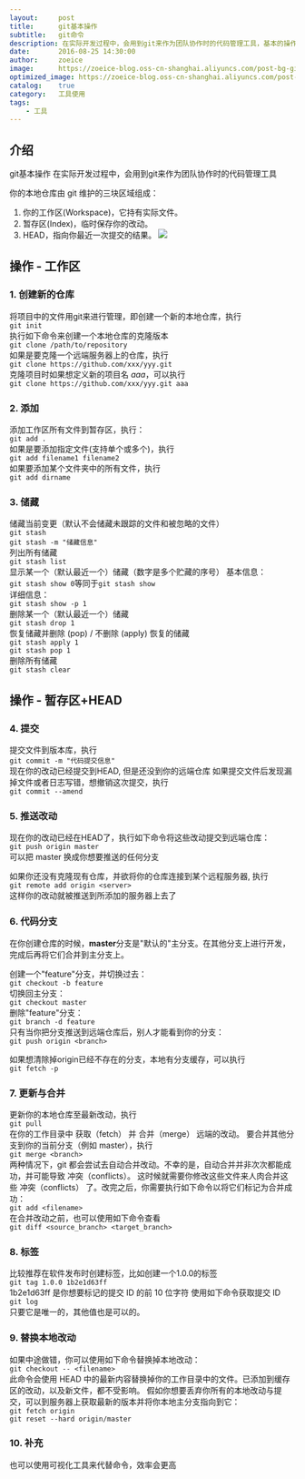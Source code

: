 ```yaml
---
layout:     post
title:      git基本操作
subtitle:   git命令
description: 在实际开发过程中，会用到git来作为团队协作时的代码管理工具，基本的操作如下
date:       2016-08-25 14:30:00
author:     zoeice
image:      https://zoeice-blog.oss-cn-shanghai.aliyuncs.com/post-bg-git-use.jpg
optimized_image: https://zoeice-blog.oss-cn-shanghai.aliyuncs.com/post-bg-git-use.jpg?x-oss-process=image/resize,w_380
catalog:    true
category:   工具使用
tags:
    - 工具
---
```


## 介绍
git基本操作
在实际开发过程中，会用到git来作为团队协作时的代码管理工具

你的本地仓库由 git 维护的三块区域组成：
1. 你的工作区(Workspace)，它持有实际文件。
2. 暂存区(Index)，临时保存你的改动。
3. HEAD，指向你最近一次提交的结果。
![](https://zoeice-blog.oss-cn-shanghai.aliyuncs.com/content/post-git-local.png)

## 操作 - 工作区
### 1. 创建新的仓库
将项目中的文件用git来进行管理，即创建一个新的本地仓库，执行
<br>`git init`<br>
执行如下命令来创建一个本地仓库的克隆版本
<br>`git clone /path/to/repository`<br>
如果是要克隆一个远端服务器上的仓库，执行
<br>`git clone https://github.com/xxx/yyy.git`<br>
克隆项目时如果想定义新的项目名 *aaa*，可以执行
<br>`git clone https://github.com/xxx/yyy.git aaa`<br>

### 2. 添加
添加工作区所有文件到暂存区，执行：
<br>`git add .`<br>
如果是要添加指定文件(支持单个或多个)，执行
<br>`git add filename1 filename2`<br>
如果要添加某个文件夹中的所有文件，执行
<br>`git add dirname`<br>

### 3. 储藏
储藏当前变更（默认不会储藏未跟踪的文件和被忽略的文件）
<br>`git stash`<br>
`git stash -m "储藏信息"`<br>
列出所有储藏
<br>`git stash list`<br>
显示某一个（默认最近一个）储藏（数字是多个贮藏的序号）
基本信息：<br>`git stash show 0`等同于`git stash show`<br>
详细信息：<br>`git stash show -p 1`<br>
删除某一个（默认最近一个）储藏
<br>`git stash drop 1`<br>
恢复储藏并删除 (pop) / 不删除 (apply) 恢复的储藏
<br>`git stash apply 1`<br>
`git stash pop 1`<br>
删除所有储藏
<br>`git stash clear`<br>

## 操作 - 暂存区+HEAD
### 4. 提交
提交文件到版本库，执行
<br>`git commit -m "代码提交信息"`<br>
现在你的改动已经提交到HEAD, 但是还没到你的远端仓库
如果提交文件后发现漏掉文件或者日志写错，想撤销这次提交，执行
<br>`git commit --amend`<br>

### 5. 推送改动
现在你的改动已经在HEAD了，执行如下命令将这些改动提交到远端仓库：
<br>`git push origin master`<br>
可以把 master 换成你想要推送的任何分支

如果你还没有克隆现有仓库，并欲将你的仓库连接到某个远程服务器, 执行
<br>`git remote add origin <server>`<br>
这样你的改动就被推送到所添加的服务器上去了

### 6. 代码分支
在你创建仓库的时候，**master**分支是"默认的"主分支。在其他分支上进行开发，完成后再将它们合并到主分支上。

创建一个"feature"分支，并切换过去：
<br>`git checkout -b feature`<br>
切换回主分支：
<br>`git checkout master`<br>
删除"feature"分支：
<br>`git branch -d feature`<br>
只有当你把分支推送到远端仓库后，别人才能看到你的分支：
<br>`git push origin <branch>`<br>

如果想清除掉origin已经不存在的分支，本地有分支缓存，可以执行
<br>`git fetch -p`<br>

### 7. 更新与合并
更新你的本地仓库至最新改动，执行
<br>`git pull`<br>
在你的工作目录中 获取（fetch） 并 合并（merge） 远端的改动。
要合并其他分支到你的当前分支（例如 master），执行
<br>`git merge <branch>`<br>
两种情况下，git 都会尝试去自动合并改动。不幸的是，自动合并并非次次都能成功，并可能导致 冲突（conflicts）。 这时候就需要你修改这些文件来人肉合并这些 冲突（conflicts） 了。改完之后，你需要执行如下命令以将它们标记为合并成功：
<br>`git add <filename>`<br>
在合并改动之前，也可以使用如下命令查看
<br>`git diff <source_branch> <target_branch>`<br>

### 8. 标签
比较推荐在软件发布时创建标签，比如创建一个1.0.0的标签
<br>`git tag 1.0.0 1b2e1d63ff`<br>
1b2e1d63ff 是你想要标记的提交 ID 的前 10 位字符
使用如下命令获取提交 ID
<br>`git log`<br>
只要它是唯一的，其他值也是可以的。

### 9. 替换本地改动
如果中途做错，你可以使用如下命令替换掉本地改动：
<br>`git checkout -- <filename>`<br>
此命令会使用 HEAD 中的最新内容替换掉你的工作目录中的文件。已添加到缓存区的改动，以及新文件，都不受影响。
假如你想要丢弃你所有的本地改动与提交，可以到服务器上获取最新的版本并将你本地主分支指向到它：
<br>`git fetch origin`<br>
`git reset --hard origin/master`<br>

### 10. 补充
也可以使用可视化工具来代替命令，效率会更高
